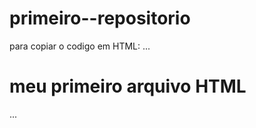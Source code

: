 # primeiro--repositorio

para copiar o codigo em HTML:
...
<html>
<h1>meu primeiro arquivo HTML</h1>
<html>
...
